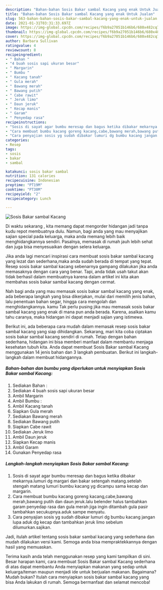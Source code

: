 ```yaml
---
description: "Bahan-bahan Sosis Bakar sambal Kacang yang enak Untuk Jualan"
title: "Bahan-bahan Sosis Bakar sambal Kacang yang enak Untuk Jualan"
slug: 563-bahan-bahan-sosis-bakar-sambal-kacang-yang-enak-untuk-jualan
date: 2021-01-31T03:31:33.697Z
image: https://img-global.cpcdn.com/recipes/f6b9a27051b146b6/680x482cq70/sosis-bakar-sambal-kacang-foto-resep-utama.jpg
thumbnail: https://img-global.cpcdn.com/recipes/f6b9a27051b146b6/680x482cq70/sosis-bakar-sambal-kacang-foto-resep-utama.jpg
cover: https://img-global.cpcdn.com/recipes/f6b9a27051b146b6/680x482cq70/sosis-bakar-sambal-kacang-foto-resep-utama.jpg
author: Barbara Sullivan
ratingvalue: 4
reviewcount: 8
recipeingredient:
- " Bahan "
- "4 buah sosis sapi ukuran besar"
- " Margarin"
- " Bumbu "
- " Kacang tanah"
- " Gula merah"
- " Bawang merah"
- " Bawang putih"
- " Cabe rawit"
- " Jeruk limo"
- " Daun jeruk"
- " Kecap manis"
- " Garam"
- " Penyedap rasa"
recipeinstructions:
- "Sosis di sayat agar bumbu meresap dan bagus ketika dibakar mekarnya.lumuri dg margari dan bakar setengah matang.setelah stengah matang lumuri bumbu kacang yg dicampu sama kecap dan margarin."
- "Cara membuat bumbu kacang goreng kacang,cabe,bawang merah,bawang putih dan daun jeruk.lalu belender halus tambahkan garam penyedap rasa dan gula merah jiga ingin ditambah gula pasir tambahkan secukupnya.aduk sampe menyatu."
- "Cara penyajian sosis yg sudah dibakar lumuri dg bumbu kacang jangan lupa aduk dg kecap dan tambahkan jeruk limo sebelum dilumurkan.sajikan."
categories:
- Resep
tags:
- sosis
- bakar
- sambal

katakunci: sosis bakar sambal 
nutrition: 131 calories
recipecuisine: Indonesian
preptime: "PT19M"
cooktime: "PT30M"
recipeyield: "2"
recipecategory: Lunch

---
```



![Sosis Bakar sambal Kacang](https://img-global.cpcdn.com/recipes/f6b9a27051b146b6/680x482cq70/sosis-bakar-sambal-kacang-foto-resep-utama.jpg)

Di waktu  sekarang , kita memang dapat mengorder hidangan jadi tanpa kudu repot membuatnya dulu. Namun, bagi anda yang mau menyajikan sajian special pada keluarga, maka anda memang lebih baik menghidangkannya sendiri. Pasalnya, memasak di rumah jauh lebih sehat dan juga bisa menyesuaikan dengan selera keluarga.

Jika anda lagi mencari inspirasi cara membuat sosis bakar sambal kacang yang lezat dan sederhana,maka anda sudah berada di tempat yang tepat. Resep sosis bakar sambal kacang  sebenarnya gampang dilakukan jika anda memasaknya dengan cara yang benar. Tapi, anda tidak usah takut akan tidak berhasil dalam membuatnya 
karena dalam artikel ini kita akan membahas sosis bakar sambal kacang dengan cermat.  



Nah bagi anda yang mau memasak sosis bakar sambal kacang yang enak, ada beberapa langkah yang bisa dikerjakan, mulai dari memilih jenis bahan, lalu penentuan bahan segar, hingga cara mengolah dan menghidangkannya. kamu Tak perlu pusing jika mau memasak sosis bakar sambal kacang yang enak di mana pun anda berada. Karena, asalkan kamu  tahu caranya, maka hidangan ini dapat menjadi sajian yang istimewa.

Berikut ini, ada beberapa cara mudah dalam memasak resep sosis bakar sambal kacang yang siap dihidangkan. Sekarang, mari kita coba ciptakan sosis bakar sambal kacang sendiri di rumah. Tetap dengan bahan sederhana, hidangan ini bisa memberi manfaat dalam membantu menjaga kesehatan tubuh kita. Anda dapat membuat Sosis Bakar sambal Kacang menggunakan 14 jenis bahan dan 3 langkah pembuatan. Berikut ini langkah-langkah dalam membuat hidangannya.

<!--inarticleads1-->

##### Bahan-bahan dan bumbu yang diperlukan untuk menyiapkan Sosis Bakar sambal Kacang:

1. Sediakan  Bahan :
1. Sediakan 4 buah sosis sapi ukuran besar
1. Ambil  Margarin
1. Ambil  Bumbu :
1. Ambil  Kacang tanah
1. Siapkan  Gula merah
1. Sediakan  Bawang merah
1. Sediakan  Bawang putih
1. Siapkan  Cabe rawit
1. Sediakan  Jeruk limo
1. Ambil  Daun jeruk
1. Siapkan  Kecap manis
1. Ambil  Garam
1. Gunakan  Penyedap rasa




<!--inarticleads2-->

##### Langkah-langkah menyiapkan Sosis Bakar sambal Kacang:

1. Sosis di sayat agar bumbu meresap dan bagus ketika dibakar mekarnya.lumuri dg margari dan bakar setengah matang.setelah stengah matang lumuri bumbu kacang yg dicampu sama kecap dan margarin.
1. Cara membuat bumbu kacang goreng kacang,cabe,bawang merah,bawang putih dan daun jeruk.lalu belender halus tambahkan garam penyedap rasa dan gula merah jiga ingin ditambah gula pasir tambahkan secukupnya.aduk sampe menyatu.
1. Cara penyajian sosis yg sudah dibakar lumuri dg bumbu kacang jangan lupa aduk dg kecap dan tambahkan jeruk limo sebelum dilumurkan.sajikan.




Jadi, itulah artikel tentang  sosis bakar sambal kacang  yang sederhana dan mudah dilakukan versi kami. Semoga anda bisa mempraktekkannya dengan hasil yang memuaskan. 

Terima kasih anda telah menggunakan resep yang kami tampilkan di sini. Besar harapan kami, cara membuat  Sosis Bakar sambal Kacang sederhana di atas dapat membantu Anda menyiapkan makanan yang sedap untuk keluarga/teman maupun menjadi ide untuk berjualan makanan. Bagaimana? Mudah bukan? Itulah cara menyiapkan sosis bakar sambal kacang yang bisa Anda lakukan di rumah. Semoga bermanfaat dan selamat mencoba!

